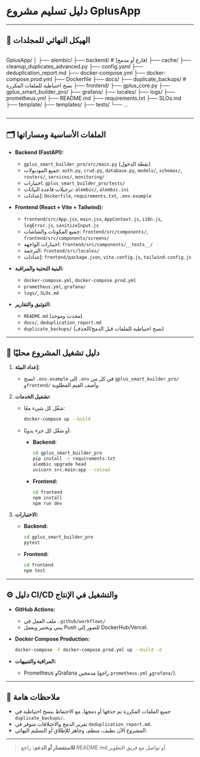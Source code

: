 # دليل تسليم مشروع GplusApp

---

## 📁 الهيكل النهائي للمجلدات

```python
```

GplusApp/
│
├── alembic/
├── backend/                # (فارغ أو مدمج)
├── cache/
├── cleanup_duplicates_advanced.py
├── config.yaml
├── deduplication_report.md
├── docker-compose.yml
├── docker-compose.prod.yml
├── Dockerfile
├── docs/
├── duplicate_backups/      # نسخ احتياطية للملفات المكررة
├── frontend/
├── gplus_core.py
├── gplus_smart_builder_pro/
├── grafana/
├── locales/
├── logs/
├── prometheus.yml
├── README.md
├── requirements.txt
├── SLOs.md
├── template/
├── templates/
├── tests/
└── ...

```python
```

---

## 🗂️ الملفات الأساسية ومساراتها

- **Backend (FastAPI):**
  - `gplus_smart_builder_pro/src/main.py` (نقطة الدخول)
  - جميع الموديولات: `auth.py`, `crud.py`, `database.py`, `models/`, `schemas/`, `routers/`, `services/`, `monitoring/`
  - اختبارات: `gplus_smart_builder_pro/tests/`
  - ترحيلات قاعدة البيانات: `alembic/`, `alembic.ini`
  - إعدادات: `Dockerfile`, `requirements.txt`, `.env.example`

- **Frontend (React + Vite + Tailwind):**
  - `frontend/src/App.jsx`, `main.jsx`, `AppContext.js`, `i18n.js`, `logError.js`, `sanitizeInput.js`
  - جميع المكونات والشاشات: `frontend/src/components/`, `frontend/src/components/screens/`
  - اختبارات الواجهة: `frontend/src/components/__tests__/`
  - الترجمة: `frontend/src/locales/`
  - إعدادات: `frontend/package.json`, `vite.config.js`, `tailwind.config.js`

- **البنية التحتية والمراقبة:**
  - `docker-compose.yml`, `docker-compose.prod.yml`
  - `prometheus.yml`, `grafana/`
  - `logs/`, `SLOs.md`

- **التوثيق والتقارير:**
  - `README.md` (محدث وموحد)
  - `docs/`, `deduplication_report.md`
  - `duplicate_backups/` (نسخ احتياطية للملفات قبل الدمج/الحذف)

---

## 🚀 دليل تشغيل المشروع محليًا

1. **إعداد البيئة:**
   - انسخ `.env.example` إلى `.env` في كل من `gplus_smart_builder_pro/` و`frontend/` وأضف القيم المطلوبة.

2. **تشغيل الخدمات:**
   - شغّل كل شيء معًا:

     ```sh
     docker-compose up --build
     ```

   - أو شغّل كل جزء يدويًا:
     - **Backend:**  

       ```sh
       cd gplus_smart_builder_pro
       pip install -r requirements.txt
       alembic upgrade head
       uvicorn src.main:app --reload
       ```

     - **Frontend:**  

       ```sh
       cd frontend
       npm install
       npm run dev
       ```

3. **الاختبارات:**
   - **Backend:**  

     ```sh
     cd gplus_smart_builder_pro
     pytest
     ```

   - **Frontend:**  

     ```sh
     cd frontend
     npm test
     ```

---

## ⚙️ دليل CI/CD والتشغيل في الإنتاج

- **GitHub Actions:**  
  - ملف العمل في `.github/workflows/`
  - يبني ويختبر ويعمل Push للصور إلى DockerHub/Vercel.
- **Docker Compose Production:**  

  ```sh
  docker-compose -f docker-compose.prod.yml up --build -d
  ```

- **المراقبة والتنبيهات:**  
  - Prometheus وGrafana مدمجين (راجع `prometheus.yml` و`grafana/`).

---

## 📝 ملاحظات هامة

- جميع الملفات المكررة تم حذفها أو دمجها، مع الاحتفاظ بنسخ احتياطية في `duplicate_backups/`.
- تقرير الدمج والاختلافات متوفر في `deduplication_report.md`.
- المشروع الآن نظيف، منظم، وجاهز للإطلاق أو التسليم النهائي.

---

> **للاستفسار أو الدعم:** راجع README.md أو تواصل مع فريق التطوير.

```python
```
